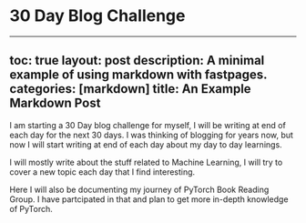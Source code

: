 # 30 Day Blog Challenge

---
toc: true
layout: post
description: A minimal example of using markdown with fastpages.
categories: [markdown]
title: An Example Markdown Post
---

I am starting a 30 Day blog challenge for myself, I will be writing at end of each day for the next 30 days. I was thinking of blogging for years now, but now I will start writing at end of each day about my day to day learnings. 

I will mostly write about the stuff related to Machine Learning, I will try to cover a new topic each day that I find interesting.

Here I will also be documenting my journey of PyTorch Book Reading Group. I have partcipated in that and plan to get more in-depth knowledge of PyTorch.
